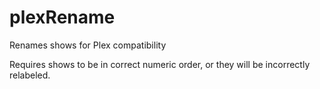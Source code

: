 # plexRename
Renames shows for Plex compatibility

Requires shows to be in correct numeric order, or they will be incorrectly relabeled.
